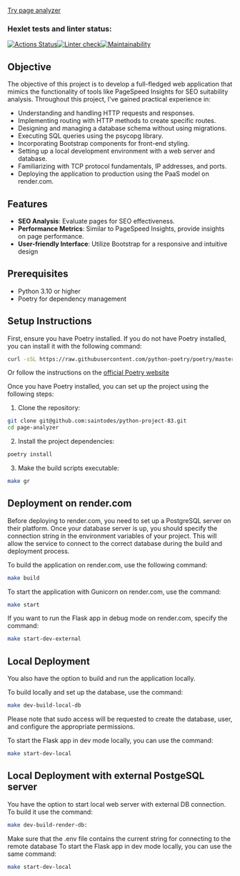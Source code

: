 [Try page analyzer](https://page-analyzer-jhv6.onrender.com/) 

### Hexlet tests and linter status:

[![Actions Status](https://github.com/saintodes/python-project-83/actions/workflows/hexlet-check.yml/badge.svg)](https://github.com/saintodes/python-project-83/actions)[![Linter check](https://github.com/saintodes/python-project-83/actions/workflows/python-app.yml/badge.svg)](https://github.com/saintodes/python-project-83/actions/workflows/python-app.yml)[![Maintainability](https://api.codeclimate.com/v1/badges/dbc6d478d65edc9a7ff5/maintainability)](https://codeclimate.com/github/saintodes/python-project-83/maintainability)



## Objective

The objective of this project is to develop a full-fledged web application that mimics the functionality of tools like PageSpeed Insights for SEO suitability analysis. Throughout this project, I've gained practical experience in:

- Understanding and handling HTTP requests and responses.
- Implementing routing with HTTP methods to create specific routes.
- Designing and managing a database schema without using migrations.
- Executing SQL queries using the psycopg library.
- Incorporating Bootstrap components for front-end styling.
- Setting up a local development environment with a web server and database.
- Familiarizing with TCP protocol fundamentals, IP addresses, and ports.
- Deploying the application to production using the PaaS model on render.com.

## Features

- **SEO Analysis**: Evaluate pages for SEO effectiveness.
- **Performance Metrics**: Similar to PageSpeed Insights, provide insights on page performance.
- **User-friendly Interface**: Utilize Bootstrap for a responsive and intuitive design


## Prerequisites
- Python 3.10 or higher
- Poetry for dependency management


## Setup Instructions

First, ensure you have Poetry installed. If you do not have Poetry installed, you can install it with the following command:
```bash
curl -sSL https://raw.githubusercontent.com/python-poetry/poetry/master/get-poetry.py | python -
```
Or follow the instructions on the [official Poetry website](https://python-poetry.org/docs/)

Once you have Poetry installed, you can set up the project using the following steps:

1. Clone the repository:
```bash
git clone git@github.com:saintodes/python-project-83.git
cd page-analyzer
```
2. Install the project dependencies:
```bash
poetry install
```
3. Make the build scripts executable:
``` bash
make gr
```

## Deployment on render.com

Before deploying to render.com, you need to set up a PostgreSQL server on their platform. Once your database server is up, you should specify the connection string in the environment variables of your project. This will allow the service to connect to the correct database during the build and deployment process.

To build the application on render.com, use the following command:

```bash
make build
```
To start the application with Gunicorn on render.com, use the command:
```bash
make start
```
If you want to run the Flask app in debug mode on render.com, specify the command:
```bash
make start-dev-external
```

## Local Deployment
You also have the option to build and run the application locally.

To build locally and set up the database, use the command:
```bash
make dev-build-local-db
```
Please note that sudo access will be requested to create the database, user, and configure the appropriate permissions.

To start the Flask app in dev mode locally, you can use the command:
```bash
make start-dev-local
```

## Local Deployment with external PostgeSQL server 
You have the option to start local web server with external DB connection.
To build it use the command:
```bash
make dev-build-render-db:
```
Make sure that the .env file contains the current string for connecting to the remote database
To start the Flask app in dev mode locally, you can use the same command:
```bash
make start-dev-local
```
